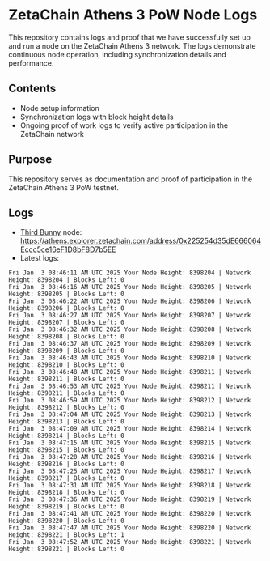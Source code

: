 # ZetaChain Athens 3 PoW Node Logs
This repository contains logs and proof that we have successfully set up and run a node on the ZetaChain Athens 3 network. The logs demonstrate continuous node operation, including synchronization details and performance.

## Contents
- Node setup information
- Synchronization logs with block height details
- Ongoing proof of work logs to verify active participation in the ZetaChain network

## Purpose
This repository serves as documentation and proof of participation in the ZetaChain Athens 3 PoW testnet.

## Logs

- [Third Bunny](https://thirdbunny.xyz/) node: https://athens.explorer.zetachain.com/address/0x225254d35dE666064Eccc5ce16eF1D8bF8D7b5EE
- Latest logs:
```
Fri Jan  3 08:46:11 AM UTC 2025 Your Node Height: 8398204 | Network Height: 8398204 | Blocks Left: 0
Fri Jan  3 08:46:16 AM UTC 2025 Your Node Height: 8398205 | Network Height: 8398205 | Blocks Left: 0
Fri Jan  3 08:46:22 AM UTC 2025 Your Node Height: 8398206 | Network Height: 8398206 | Blocks Left: 0
Fri Jan  3 08:46:27 AM UTC 2025 Your Node Height: 8398207 | Network Height: 8398207 | Blocks Left: 0
Fri Jan  3 08:46:32 AM UTC 2025 Your Node Height: 8398208 | Network Height: 8398208 | Blocks Left: 0
Fri Jan  3 08:46:37 AM UTC 2025 Your Node Height: 8398209 | Network Height: 8398209 | Blocks Left: 0
Fri Jan  3 08:46:43 AM UTC 2025 Your Node Height: 8398210 | Network Height: 8398210 | Blocks Left: 0
Fri Jan  3 08:46:48 AM UTC 2025 Your Node Height: 8398211 | Network Height: 8398211 | Blocks Left: 0
Fri Jan  3 08:46:53 AM UTC 2025 Your Node Height: 8398211 | Network Height: 8398211 | Blocks Left: 0
Fri Jan  3 08:46:59 AM UTC 2025 Your Node Height: 8398212 | Network Height: 8398212 | Blocks Left: 0
Fri Jan  3 08:47:04 AM UTC 2025 Your Node Height: 8398213 | Network Height: 8398213 | Blocks Left: 0
Fri Jan  3 08:47:09 AM UTC 2025 Your Node Height: 8398214 | Network Height: 8398214 | Blocks Left: 0
Fri Jan  3 08:47:15 AM UTC 2025 Your Node Height: 8398215 | Network Height: 8398215 | Blocks Left: 0
Fri Jan  3 08:47:20 AM UTC 2025 Your Node Height: 8398216 | Network Height: 8398216 | Blocks Left: 0
Fri Jan  3 08:47:25 AM UTC 2025 Your Node Height: 8398217 | Network Height: 8398217 | Blocks Left: 0
Fri Jan  3 08:47:31 AM UTC 2025 Your Node Height: 8398218 | Network Height: 8398218 | Blocks Left: 0
Fri Jan  3 08:47:36 AM UTC 2025 Your Node Height: 8398219 | Network Height: 8398219 | Blocks Left: 0
Fri Jan  3 08:47:41 AM UTC 2025 Your Node Height: 8398220 | Network Height: 8398220 | Blocks Left: 0
Fri Jan  3 08:47:47 AM UTC 2025 Your Node Height: 8398220 | Network Height: 8398221 | Blocks Left: 1
Fri Jan  3 08:47:52 AM UTC 2025 Your Node Height: 8398221 | Network Height: 8398221 | Blocks Left: 0
```
